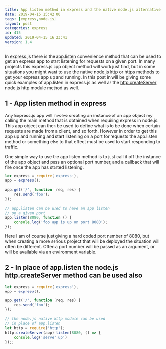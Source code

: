```yaml
---
title: App listen method in express and the native node.js alternative
date: 2019-04-15 15:42:00
tags: [express,node.js]
layout: post
categories: express
id: 415
updated: 2019-04-15 16:23:41
version: 1.4
---
```


In [express.js](https://expressjs.com/) there is the [app.listen](https://expressjs.com/en/api.html#app.listen) convenience method that can be used to get an express app to start listening for requests on a given port. In many projects this express.js app object method will work just find, but in some situations you might want to use the native node.js http or https methods to get your express app up and running. In this post in will be giving some quick examples of app.listen in express.js as well as the [http.createServer](https://nodejs.org/api/http.html#http_http_createserver_options_requestlistener) node.js http module method as well.

<!-- more -->

## 1 - App listen method in express

Any Express.js app will involve creating an instance of an app object my calling the main method that is obtained when requiring express in node.js. This app object can then be used to define what is to be done when certain requests are made from a client, and so forth. However in order to get this app up and running and start listening on a port for requests the app.listen method or something else to that effect must be used to start responding to traffic.

One simple way to use the app listen method is to just call it off the instance of the app object and pass an optional port number, and a callback that will fire once the app has started listening.

```js
let express = require('express'),
app = express();
 
app.get('/', function (req, res) {
    res.send('foo');
});
 
// app.listen can be used to have an app listen
// on a given port
app.listen(8080, function () {
    console.log('foo app is up on port 8080');
});
```

Here I am of course just giving a hard coded port number of 8080, but when creating a more serious project that will be deployed the situation will often be different. Often a port number will be passed as an argument, or will be available via an environment variable.

## 2 - In place of app.listen the node.js http.createServer method can be used also

```js
let express = require('express'),
app = express();

app.get('/', function (req, res) {
    res.send('foo');
});
 
// the node.js native http module can be used
// in place of app.listen
let http = require('http');
http.createServer(app).listen(8080, () => {
    console.log('server up')
});;
```